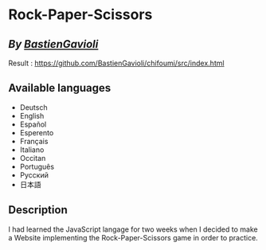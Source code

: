 # Rock-Paper-Scissors
## _By [BastienGavioli](https://github.com/BastienGavioli)_

Result : https://github.com/BastienGavioli/chifoumi/src/index.html

## Available languages
- Deutsch
- English
- Español
- Esperento
- Français
- Italiano
- Occitan
- Português
- Русский
- 日本語

## Description

I had learned the JavaScript langage for two weeks when I decided to make a Website implementing the Rock-Paper-Scissors
game in order to practice.
